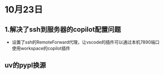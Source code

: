 # 10月23日
## 1.解决了ssh到服务器的copilot配置问题
- 设置了ssh的RemoteForward代理，让vscode的插件可以通过本机7890端口使用workspace的copilot插件

## uv的pypl换源

